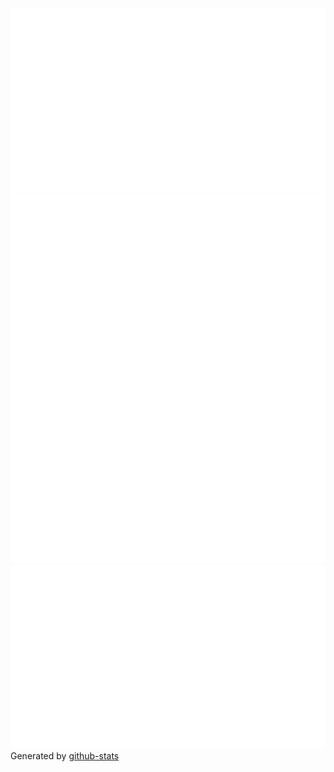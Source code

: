 ![](https://raw.githubusercontent.com/loisel-dev/github-stats/master/generated/overview.svg#gh-dark-mode-only)
![](https://raw.githubusercontent.com/loisel-dev/github-stats/master/generated/overview.svg#gh-light-mode-only)
![](https://raw.githubusercontent.com/loisel-dev/github-stats/master/generated/languages.svg#gh-dark-mode-only)
![](https://raw.githubusercontent.com/loisel-dev/github-stats/master/generated/languages.svg#gh-light-mode-only)
Generated by [github-stats](https://github.com/jstrieb/github-stats)
